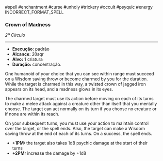 #spell #enchantment #curse #unholy #trickery #occult #psyquic #energy 
INCORRECT_FORMAT_SPELL
### Crown of Madness
*2º Círculo*
___
- **Execução:** padrão
- **Alcance:** 20sqr
- **Alvo:** 1 criatura
- **Duração:** concentração.

One humanoid of your choice that you can see within range must succeed on a Wisdom saving throw or become charmed by you for the duration.  
While the target is charmed in this way, a twisted crown of jagged iron appears on its head, and a madness glows in its eyes.  
  
The charmed target must use its action before moving on each of its turns to make a melee attack against a creature other than itself that you mentally choose. The target can act normally on its turn if you choose no creature or if none are within its reach.  
  
On your subsequent turns, you must use your action to maintain control over the target, or the spell ends. Also, the target can make a Wisdom saving throw at the end of each of its turns. On a success, the spell ends.

- **+1PM:** the target also takes 1d8 psychic damage at the start of their turns
- **+2PM:** increase the damage by +1d8
